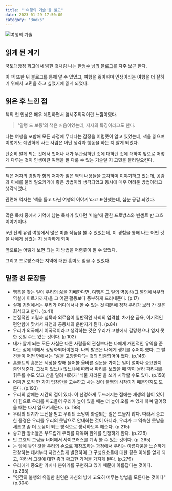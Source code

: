 ```yaml
---
title: "'여행의 기술'을 읽고"
date: 2023-01-29 17:50:00
category: 'Books'
---
```


![여행의 기술](https://user-images.githubusercontent.com/26461307/215312915-e9cac57e-f18f-4f8c-aca0-3719330617db.jpeg)

## 읽게 된 계기

국토대장정 회고에서 밝힌 것처럼 나는 [한정수 님의 블로그](https://ryan-han.com/)를 자주 보곤 한다.

이 책 또한 위 블로그를 통해 알 수 있었고, 여행을 좋아하며 인생이라는 여행을 더 잘하기 위해서 고민을 하고 싶었기에 읽게 되었다.

## 읽은 후 느낀 점

책의 첫 인상은 매우 예민하면서 염세주의적이란 느낌이였다.

> '알랭 드 보통'의 책은 처음이였는데, 저자의 특징이라고도 한다.

나는 여행을 포함해 모든 과정에 무디다는 감정을 어렴풋이 알고 있었는데, 책을 읽으며 이렇게도 예민하게 사는 사람은 어떤 생각과 행동을 하는 지 알게 되었다.

단순히 알게 되는 것에서 벗어나 내가 무관심하던 것에 대하던 것에 대하여 앞으로 어떻게 다루는 것이 인생이란 여행을 잘 다룰 수 있는 기술일 지 고민을 불러일으킨다.

---

책은 저자의 경험과 함께 저자가 읽은 책의 내용들을 교차하며 이야기하고 있는데, 공감과 이해를 불러 일으키기에 좋은 방법이라 생각되었고 동시에 매우 어려운 방법이라고 생각되었다.

관련해 역자는 '책을 들고 다닌 여행의 이야기'라고 표현했는데, 십분 공감 되었다.

---

많은 목차 중에서 기억에 남는 목차가 있다면 '미술'에 관한 프로방스와 빈센트 반 고흐 이야기이다.

5년 전의 유럽 여행에서 많은 미술 작품을 볼 수 있었는데, 이 경험을 통해 나는 어떤 것을 나에게 남겼는 지 생각하게 되며

앞으로는 어떻게 보면 되는 지 방법을 어렴풋이 알 수 있었다.

그리고 프로방스라는 지역에 대한 흥미도 얻을 수 있었다.

## 밑줄 친 문장들

- 행복을 찾는 일이 우리의 삶을 지배한다면, 여행은 그 일의 역동성(그 열의에서부터 역설에 이르기까지)을 그 어떤 활동보다 풍부하게 드러내준다. (p.17)
- 실제 경험에서는 우리가 어디에서나 볼 수 있는 것 때문에 정작 우리가 보러 간 것은 희석되고 만다. (p.41)
- 본질적인 고립과 침묵과 외로움이 일반적인 사회의 엄격함, 차가운 금욕, 이기적인 편안함에 맞서서 자연과 공동체의 운반자가 된다. (p.84)
- 우리가 외국에서 이국적이라고 생각하는 것은 우리가 고향에서 갈망했으나 얻지 못한 것일 수도 있는 것이다. (p.102)
- 내가 알게 되는 모든 사실은 다른 사람들의 관심보다는 나에게 개인적인 유익을 준다는 점에 의해서 정당화되어야했다. 나의 발견은 나에게 생기를 주어야 했다. 그 발견들이 어떤 면에서는 "삶을 고양한다"는 것의 입증되어야 했다. (p.146)
- 홈볼트의 흥분은 세상을 향해 물어볼 올바른 질문을 가지는 일이 얼마나 중요한지 증언해준다. 그것이 있느냐 없느냐에 따라서 파리를 보았을 때 약이 올라 파리채를 휘두를 수도 있고 산을 달려 내려가 '식물 지리론'을 쓰기 시작할 수도 있다. (p.158)
- 어쩌면 오직 한 가지 입장만을 고수하고 사는 것이 불행의 시작이기 때문인지도 모른다. (p.193)
- 우리의 삶에는 시간의 점이 있다. 이 선명하게 두드러지는 점에는 재생의 힘이 있어 이 힘으로 우리를 파고들어 우리가 높이 있을 때는 더 높이 오를 수 있게 하며 떨어졌을 때는 다시 일으켜세운다. (p. 198)
- 우리의 의지가 도전을 받고 우리의 소망이 좌절되는 일은 드물지 않다. 따라서 숭고한 풍경은 우리를 우리의 못남으로 안내하는 것이 아니라, 우리가 그 익숙한 못남을 새롭고 좀 더 도움이 되는 방식으로 생각하도록 해준다. (p.215)
- 숭고한 장소들은 부드럽게 우리를 다독여 한계를 인정하게 한다. (p.228)
- 반 고흐의 그림들 너머에서 사이프러스를 계속 볼 수 있는 것이다. (p. 265)
- 눈 앞에 놓인 것을 우리의 손으로 재창조하는 과정에서 우리는 아름다움을 느슨하게 관찰하는 데서부터 자연스럽게 발전하여 그 구성요소들에 대한 깊은 이해를 얻게 되고, 따라서 그것에 대한 좀더 확고한 기억을 가지게 된다. (p.279)
- 우리에게 중요한 가치나 분위기를 구현하고 있기 때문에 아름답다는 것이다. (p.295)
- "인간의 불행의 유일한 원인은 자신의 방에 고요히 머무는 방법을 모른다는 것이다" (p.304)
